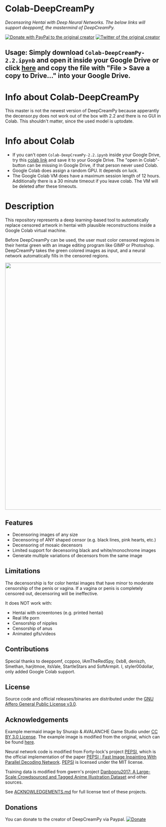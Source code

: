 # Colab-DeepCreamPy
*Decensoring Hentai with Deep Neural Networks. The below links will support deeppomf, the mastermind of DeepCreamPy.*

[![Donate with PayPal to the original creator](https://img.shields.io/badge/paypal-donate-green.svg)](https://www.paypal.com/cgi-bin/webscr?cmd=_s-xclick&hosted_button_id=SAM6C6DQRDBAE)
[![Twitter of the original creator](https://img.shields.io/twitter/follow/deeppomf.svg?label=Follow&style=social)](https://twitter.com/deeppomf/)

## Usage: Simply download `Colab-DeepCreamPy-2.2.ipynb` and open it inside your Google Drive or click [here](https://colab.research.google.com/github/styler00dollar/Colab-DeepCreamPy/blob/master/Colab-DeepCreamPy-2.2.ipynb) and copy the file with "File > Save a copy to Drive..." into your Google Drive.

# Info about Colab-DeepCreamPy
This master is not the newest version of DeepCreamPy because apperantly the decensor.py does not work out of the box with 2.2 and there is no GUI in Colab. This shouldn't matter, since the used model is uptodate.

# Info about Colab
- If you can't open `Colab-DeepCreamPy-2.2.ipynb` inside your Google Drive, try this [colab link](https://colab.research.google.com/github/styler00dollar/Colab-DeepCreamPy/blob/master/Colab-DeepCreamPy-2.2.ipynb) and save it to your Google Drive. The "open in Colab"-button can be missing in Google Drive, if that person never used Colab.
- Google Colab does assign a random GPU. It depends on luck.
- The Google Colab VM does have a maximum session length of 12 hours. Additionally there is a 30 minute timeout if you leave colab. The VM will be deleted after these timeouts.

# Description
This repository represents a deep learning-based tool to automatically replace censored artwork in hentai with plausible reconstructions inside a Google Colab virtual machine.

Before DeepCreamPy can be used, the user must color censored regions in their hentai green with an image editing program like GIMP or Photoshop. DeepCreamPy takes the green colored images as input, and a neural network automatically fills in the censored regions.

<p align="center">
	<img src="https://github.com/deeppomf/DeepCreamPy/blob/master/readme_images/mermaid_collage.png" width="800">
</p>

## Features
- Decensoring images of any size
- Decensoring of ANY shaped censor (e.g. black lines, pink hearts, etc.)
- Decensoring of mosaic decensors
- Limited support for decensoring black and white/monochrome images
- Generate multiple variations of decensors from the same image

## Limitations
The decensorship is for color hentai images that have minor to moderate censorship of the penis or vagina. If a vagina or penis is completely censored out, decensoring will be ineffective.

It does NOT work with:
- Hentai with screentones (e.g. printed hentai)
- Real life porn
- Censorship of nipples
- Censorship of anus
- Animated gifs/videos

## Contributions
Special thanks to deeppomf, ccppoo, IAmTheRedSpy, 0xb8, deniszh, Smethan, harjitmoe, itsVale, StartleStars and SoftArmpit. I, styler00dollar, only added Google Colab support.

## License
Source code and official releases/binaries are distributed under the [GNU Affero General Public License v3.0](LICENSE.md).

## Acknowledgements
Example mermaid image by Shurajo & AVALANCHE Game Studio under [CC BY 3.0 License](https://creativecommons.org/licenses/by/3.0/). The example image is modified from the original, which can be found [here](https://opengameart.org/content/mermaid).

Neural network code is modified from Forty-lock's project [PEPSI](https://github.com/Forty-lock/PEPSI), which is the official implementation of the paper [PEPSI : Fast Image Inpainting With Parallel Decoding Network](http://openaccess.thecvf.com/content_CVPR_2019/html/Sagong_PEPSI__Fast_Image_Inpainting_With_Parallel_Decoding_Network_CVPR_2019_paper.html). [PEPSI](https://github.com/Forty-lock/PEPSI) is licensed under the MIT license.

Training data is modified from gwern's project [Danbooru2017: A Large-Scale Crowdsourced and Tagged Anime Illustration Dataset](https://www.gwern.net/Danbooru2017) and other sources.

See [ACKNOWLEDGEMENTS.md](docs/ACKNOWLEDGEMENTS.md) for full license text of these projects.

## Donations
You can donate to the creator of DeepCreamPy via Paypal. [![Donate](https://img.shields.io/badge/Donate-PayPal-green.svg)](https://www.paypal.com/cgi-bin/webscr?cmd=_s-xclick&hosted_button_id=SAM6C6DQRDBAE)
